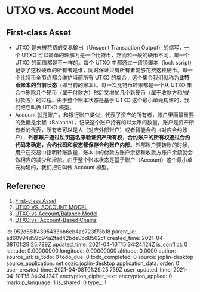 # UTXO vs. Account Model

## First-class Asset

- UTXO 是未被花费的交易输出（Unspent Transaction Output）的缩写，一个 UTXO 可以简单的理解为是一个比特币，然而和一般的硬币不同，每一个 UTXO 的面值都是不一样的。每个 UTXO 中都通过一段锁脚本（lock script）记录了这枚硬币的所有者是谁，同时保证只有所有者能够花费这枚硬币。每一个比特币全节点都会维护当前所有 UTXO 的集合，这个集合我们就称为**比特币账本的当前状态**（即当前的账本）。每一次比特币转账都是一个从 UTXO 集合中删除几个硬币（属于付款方）然后又增加几个新硬币（属于收款方和/或付款方）的过程。由于整个账本状态是基于 UTXO 这个最小单元构建的，我们把它叫做 UTXO 模型。
- Account 就是账户，和银行账户类似，代表了资产的所有者，账户里面最重要的数据是余额（Balance），记录这个账户持有的以太币的数量。账户是资产所有者的代表，所有者可以是人（对应外部账户）或者智能合约（对应合约账户），**外部账户通过私钥签名来验证资产所有权**，**合约账户的所有权通过合约代码来确定，合约代码和状态都保存合约账户内部**。外部账户要转账的时候，用户在交易中指明转账数量，账本中的付款方账户余额和收款方账户余额就会做相应的减少和增加。由于整个账本状态是基于账户（Account）这个最小单元构建的，我们把它叫做 Account 模型。

## Reference

1. [First-class Asset](https://talk.nervos.org/t/first-class-asset/405)
2. [UTXO VS. ACCOUNT MODEL](https://academy.horizen.io/technology/expert/utxo-vs-account-model/)
3. [UTXO vs Account/Balance Model](https://medium.com/@sunflora98/utxo-vs-account-balance-model-5e6470f4e0cf)
4. [UTXO vs. Account-Based Chains](https://academy.glassnode.com/concepts/utxo)

id: 952d681f43954336b6eb4ac723f73b18
parent_id: ad60994d59d94a2fad42bde0bd8562cf
created_time: 2021-04-08T01:29:25.739Z
updated_time: 2021-04-10T15:34:24.124Z
is_conflict: 0
latitude: 0.00000000
longitude: 0.00000000
altitude: 0.0000
author: 
source_url: 
is_todo: 0
todo_due: 0
todo_completed: 0
source: joplin-desktop
source_application: net.cozic.joplin-desktop
application_data: 
order: 0
user_created_time: 2021-04-08T01:29:25.739Z
user_updated_time: 2021-04-10T15:34:24.124Z
encryption_cipher_text: 
encryption_applied: 0
markup_language: 1
is_shared: 0
type_: 1